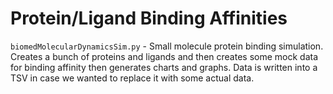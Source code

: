 # Protein/Ligand Binding Affinities
`biomedMolecularDynamicsSim.py` - Small molecule protein binding simulation.
Creates a bunch of proteins and ligands and then creates some mock data for
binding affinity then generates charts and graphs. Data is written into a TSV
in case we wanted to replace it with some actual data.

